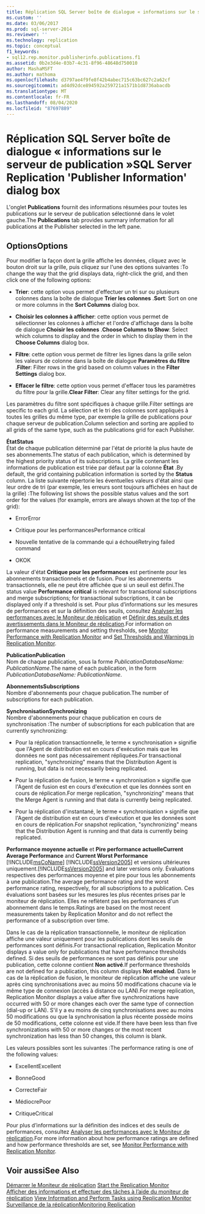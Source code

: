 ```yaml
---
title: Réplication SQL Server boîte de dialogue « informations sur le serveur de publication » | Microsoft Docs
ms.custom: ''
ms.date: 03/06/2017
ms.prod: sql-server-2014
ms.reviewer: ''
ms.technology: replication
ms.topic: conceptual
f1_keywords:
- sql12.rep.monitor.publisherinfo.publications.f1
ms.assetid: 0b2e3d4e-03b7-4c31-8f96-48648d750010
author: MashaMSFT
ms.author: mathoma
ms.openlocfilehash: d3797ae4f9fe8f42b4abec715c63bc627c2a62cf
ms.sourcegitcommit: ad4d92dce894592a259721a1571b1d8736abacdb
ms.translationtype: MT
ms.contentlocale: fr-FR
ms.lasthandoff: 08/04/2020
ms.locfileid: "87697889"
---
```

# <a name="sql-server-replication-publisher-information-dialog-box"></a><span data-ttu-id="8096f-102">Réplication SQL Server boîte de dialogue « informations sur le serveur de publication »</span><span class="sxs-lookup"><span data-stu-id="8096f-102">SQL Server Replication 'Publisher Information' dialog box</span></span>
  <span data-ttu-id="8096f-103">L'onglet **Publications** fournit des informations résumées pour toutes les publications sur le serveur de publication sélectionné dans le volet gauche.</span><span class="sxs-lookup"><span data-stu-id="8096f-103">The **Publications** tab provides summary information for all publications at the Publisher selected in the left pane.</span></span>  
  
## <a name="options"></a><span data-ttu-id="8096f-104">Options</span><span class="sxs-lookup"><span data-stu-id="8096f-104">Options</span></span>  
 <span data-ttu-id="8096f-105">Pour modifier la façon dont la grille affiche les données, cliquez avec le bouton droit sur la grille, puis cliquez sur l'une des options suivantes :</span><span class="sxs-lookup"><span data-stu-id="8096f-105">To change the way that the grid displays data, right-click the grid, and then click one of the following options:</span></span>  
  
-   <span data-ttu-id="8096f-106">**Trier**: cette option vous permet d'effectuer un tri sur ou plusieurs colonnes dans la boîte de dialogue **Trier les colonnes** .</span><span class="sxs-lookup"><span data-stu-id="8096f-106">**Sort**: Sort on one or more columns in the **Sort Columns** dialog box.</span></span>  
  
-   <span data-ttu-id="8096f-107">**Choisir les colonnes à afficher**: cette option vous permet de sélectionner les colonnes à afficher et l'ordre d'affichage dans la boîte de dialogue **Choisir les colonnes** .</span><span class="sxs-lookup"><span data-stu-id="8096f-107">**Choose Columns to Show**: Select which columns to display and the order in which to display them in the **Choose Columns** dialog box.</span></span>  
  
-   <span data-ttu-id="8096f-108">**Filtre**: cette option vous permet de filtrer les lignes dans la grille selon les valeurs de colonne dans la boîte de dialogue **Paramètres du filtre** .</span><span class="sxs-lookup"><span data-stu-id="8096f-108">**Filter**: Filter rows in the grid based on column values in the **Filter Settings** dialog box.</span></span>  
  
-   <span data-ttu-id="8096f-109">**Effacer le filtre**: cette option vous permet d'effacer tous les paramètres du filtre pour la grille.</span><span class="sxs-lookup"><span data-stu-id="8096f-109">**Clear Filter**: Clear any filter settings for the grid.</span></span>  
  
 <span data-ttu-id="8096f-110">Les paramètres du filtre sont spécifiques à chaque grille.</span><span class="sxs-lookup"><span data-stu-id="8096f-110">Filter settings are specific to each grid.</span></span> <span data-ttu-id="8096f-111">La sélection et le tri des colonnes sont appliqués à toutes les grilles du même type, par exemple la grille de publications pour chaque serveur de publication.</span><span class="sxs-lookup"><span data-stu-id="8096f-111">Column selection and sorting are applied to all grids of the same type, such as the publications grid for each Publisher.</span></span>  
  
 <span data-ttu-id="8096f-112">**État**</span><span class="sxs-lookup"><span data-stu-id="8096f-112">**Status**</span></span>  
 <span data-ttu-id="8096f-113">État de chaque publication déterminé par l'état de priorité la plus haute de ses abonnements.</span><span class="sxs-lookup"><span data-stu-id="8096f-113">The status of each publication, which is determined by the highest priority status of its subscriptions.</span></span> <span data-ttu-id="8096f-114">La grille contenant les informations de publication est triée par défaut par la colonne **État** .</span><span class="sxs-lookup"><span data-stu-id="8096f-114">By default, the grid containing publication information is sorted by the **Status** column.</span></span> <span data-ttu-id="8096f-115">La liste suivante répertorie les éventuelles valeurs d'état ainsi que leur ordre de tri (par exemple, les erreurs sont toujours affichées en haut de la grille) :</span><span class="sxs-lookup"><span data-stu-id="8096f-115">The following list shows the possible status values and the sort order for the values (for example, errors are always shown at the top of the grid):</span></span>  
  
-   <span data-ttu-id="8096f-116">Error</span><span class="sxs-lookup"><span data-stu-id="8096f-116">Error</span></span>  
  
-   <span data-ttu-id="8096f-117">Critique pour les performances</span><span class="sxs-lookup"><span data-stu-id="8096f-117">Performance critical</span></span>  
  
-   <span data-ttu-id="8096f-118">Nouvelle tentative de la commande qui a échoué</span><span class="sxs-lookup"><span data-stu-id="8096f-118">Retrying failed command</span></span>  
  
-   <span data-ttu-id="8096f-119">OK</span><span class="sxs-lookup"><span data-stu-id="8096f-119">OK</span></span>  
  
 <span data-ttu-id="8096f-120">La valeur d'état **Critique pour les performances** est pertinente pour les abonnements transactionnels et de fusion. Pour les abonnements transactionnels, elle ne peut être affichée que si un seuil est défini.</span><span class="sxs-lookup"><span data-stu-id="8096f-120">The status value **Performance critical** is relevant for transactional subscriptions and merge subscriptions; for transactional subscriptions, it can be displayed only if a threshold is set.</span></span> <span data-ttu-id="8096f-121">Pour plus d’informations sur les mesures de performances et sur la définition des seuils, consultez [Analyser les performances avec le Moniteur de réplication](monitor/monitor-performance-with-replication-monitor.md) et [Définir des seuils et des avertissements dans le Moniteur de réplication](monitor/set-thresholds-and-warnings-in-replication-monitor.md).</span><span class="sxs-lookup"><span data-stu-id="8096f-121">For information on performance measurements and setting thresholds, see [Monitor Performance with Replication Monitor](monitor/monitor-performance-with-replication-monitor.md) and [Set Thresholds and Warnings in Replication Monitor](monitor/set-thresholds-and-warnings-in-replication-monitor.md).</span></span>  
  
 <span data-ttu-id="8096f-122">**Publication**</span><span class="sxs-lookup"><span data-stu-id="8096f-122">**Publication**</span></span>  
 <span data-ttu-id="8096f-123">Nom de chaque publication, sous la forme *PublicationDatabaseName: PublicationName*.</span><span class="sxs-lookup"><span data-stu-id="8096f-123">The name of each publication, in the form *PublicationDatabaseName: PublicationName*.</span></span>  
  
 <span data-ttu-id="8096f-124">**Abonnements**</span><span class="sxs-lookup"><span data-stu-id="8096f-124">**Subscriptions**</span></span>  
 <span data-ttu-id="8096f-125">Nombre d'abonnements pour chaque publication.</span><span class="sxs-lookup"><span data-stu-id="8096f-125">The number of subscriptions for each publication.</span></span>  
  
 <span data-ttu-id="8096f-126">**Synchronisation**</span><span class="sxs-lookup"><span data-stu-id="8096f-126">**Synchronizing**</span></span>  
 <span data-ttu-id="8096f-127">Nombre d'abonnements pour chaque publication en cours de synchronisation :</span><span class="sxs-lookup"><span data-stu-id="8096f-127">The number of subscriptions for each publication that are currently synchronizing:</span></span>  
  
-   <span data-ttu-id="8096f-128">Pour la réplication transactionnelle, le terme « synchronisation » signifie que l'Agent de distribution est en cours d'exécution mais que les données ne sont pas nécessairement répliquées.</span><span class="sxs-lookup"><span data-stu-id="8096f-128">For transactional replication, "synchronizing" means that the Distribution Agent is running, but data is not necessarily being replicated.</span></span>  
  
-   <span data-ttu-id="8096f-129">Pour la réplication de fusion, le terme « synchronisation » signifie que l'Agent de fusion est en cours d'exécution et que les données sont en cours de réplication.</span><span class="sxs-lookup"><span data-stu-id="8096f-129">For merge replication, "synchronizing" means that the Merge Agent is running and that data is currently being replicated.</span></span>  
  
-   <span data-ttu-id="8096f-130">Pour la réplication d'instantané, le terme « synchronisation » signifie que l'Agent de distribution est en cours d'exécution et que les données sont en cours de réplication.</span><span class="sxs-lookup"><span data-stu-id="8096f-130">For snapshot replication, "synchronizing" means that the Distribution Agent is running and that data is currently being replicated.</span></span>  
  
 <span data-ttu-id="8096f-131">**Performance moyenne actuelle** et **Pire performance actuelle**</span><span class="sxs-lookup"><span data-stu-id="8096f-131">**Current Average Performance** and **Current Worst Performance**</span></span>  
 [!INCLUDE[msCoName](../../includes/msconame-md.md)] <span data-ttu-id="8096f-132">[!INCLUDE[ssVersion2005](../../includes/ssversion2005-md.md)] et versions ultérieures uniquement.</span><span class="sxs-lookup"><span data-stu-id="8096f-132">[!INCLUDE[ssVersion2005](../../includes/ssversion2005-md.md)] and later versions only.</span></span> <span data-ttu-id="8096f-133">Évaluations respectives des performances moyenne et pire pour tous les abonnements à une publication.</span><span class="sxs-lookup"><span data-stu-id="8096f-133">The average performance rating and the worst performance rating, respectively, for all subscriptions to a publication.</span></span> <span data-ttu-id="8096f-134">Ces évaluations sont basées sur les mesures les plus récentes prises par le moniteur de réplication. Elles ne reflètent pas les performances d'un abonnement dans le temps.</span><span class="sxs-lookup"><span data-stu-id="8096f-134">Ratings are based on the most recent measurements taken by Replication Monitor and do not reflect the performance of a subscription over time.</span></span>  
  
 <span data-ttu-id="8096f-135">Dans le cas de la réplication transactionnelle, le moniteur de réplication affiche une valeur uniquement pour les publications dont les seuils de performances sont définis.</span><span class="sxs-lookup"><span data-stu-id="8096f-135">For transactional replication, Replication Monitor displays a value only for publications that have performance thresholds defined.</span></span> <span data-ttu-id="8096f-136">Si des seuils de performances ne sont pas définis pour une publication, cette colonne contient **Non activé**.</span><span class="sxs-lookup"><span data-stu-id="8096f-136">If performance thresholds are not defined for a publication, this column displays **Not enabled**.</span></span> <span data-ttu-id="8096f-137">Dans le cas de la réplication de fusion, le moniteur de réplication affiche une valeur après cinq synchronisations avec au moins 50 modifications chacune via le même type de connexion (accès à distance ou LAN).</span><span class="sxs-lookup"><span data-stu-id="8096f-137">For merge replication, Replication Monitor displays a value after five synchronizations have occurred with 50 or more changes each over the same type of connection (dial-up or LAN).</span></span> <span data-ttu-id="8096f-138">S'il y a eu moins de cinq synchronisations avec au moins 50 modifications ou que la synchronisation la plus récente possède moins de 50 modifications, cette colonne est vide.</span><span class="sxs-lookup"><span data-stu-id="8096f-138">If there have been less than five synchronizations with 50 or more changes or the most recent synchronization has less than 50 changes, this column is blank.</span></span>  
  
 <span data-ttu-id="8096f-139">Les valeurs possibles sont les suivantes :</span><span class="sxs-lookup"><span data-stu-id="8096f-139">The performance rating is one of the following values:</span></span>  
  
-   <span data-ttu-id="8096f-140">Excellent</span><span class="sxs-lookup"><span data-stu-id="8096f-140">Excellent</span></span>  
  
-   <span data-ttu-id="8096f-141">Bonne</span><span class="sxs-lookup"><span data-stu-id="8096f-141">Good</span></span>  
  
-   <span data-ttu-id="8096f-142">Correcte</span><span class="sxs-lookup"><span data-stu-id="8096f-142">Fair</span></span>  
  
-   <span data-ttu-id="8096f-143">Médiocre</span><span class="sxs-lookup"><span data-stu-id="8096f-143">Poor</span></span>  
  
-   <span data-ttu-id="8096f-144">Critique</span><span class="sxs-lookup"><span data-stu-id="8096f-144">Critical</span></span>  
  
 <span data-ttu-id="8096f-145">Pour plus d’informations sur la définition des indices et des seuils de performances, consultez [Analyser les performances avec le Moniteur de réplication](monitor/monitor-performance-with-replication-monitor.md).</span><span class="sxs-lookup"><span data-stu-id="8096f-145">For more information about how performance ratings are defined and how performance thresholds are set, see [Monitor Performance with Replication Monitor](monitor/monitor-performance-with-replication-monitor.md).</span></span>  
  
## <a name="see-also"></a><span data-ttu-id="8096f-146">Voir aussi</span><span class="sxs-lookup"><span data-stu-id="8096f-146">See Also</span></span>  
 <span data-ttu-id="8096f-147">[Démarrer le Moniteur de réplication](monitor/start-the-replication-monitor.md) </span><span class="sxs-lookup"><span data-stu-id="8096f-147">[Start the Replication Monitor](monitor/start-the-replication-monitor.md) </span></span>  
 <span data-ttu-id="8096f-148">[Afficher des informations et effectuer des tâches à l’aide du moniteur de réplication](monitor/view-information-and-perform-tasks-replication-monitor.md) </span><span class="sxs-lookup"><span data-stu-id="8096f-148">[View Information and Perform Tasks using Replication Monitor](monitor/view-information-and-perform-tasks-replication-monitor.md) </span></span>  
 [<span data-ttu-id="8096f-149">Surveillance de la réplication</span><span class="sxs-lookup"><span data-stu-id="8096f-149">Monitoring Replication</span></span>](monitoring-replication.md)  
  
  
